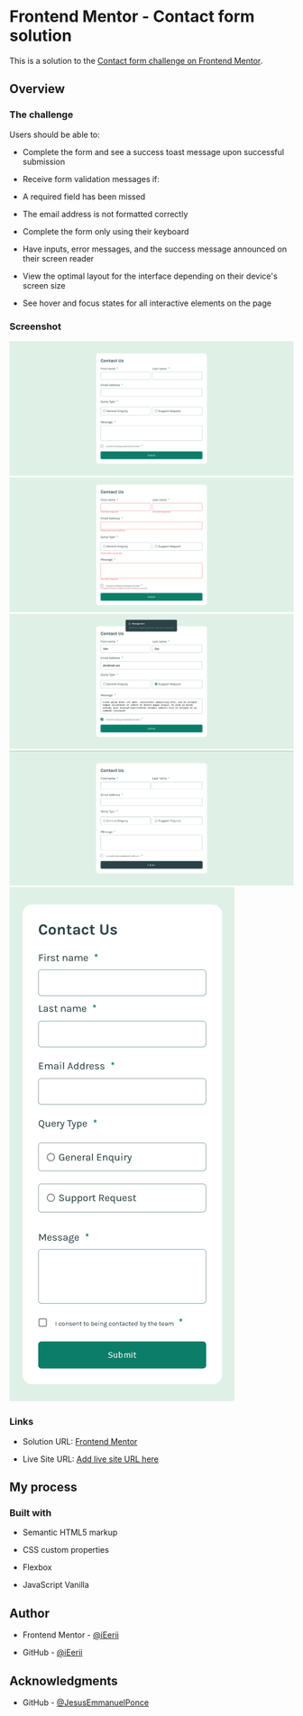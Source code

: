 # Frontend Mentor - Contact form solution

This is a solution to the [Contact form challenge on Frontend Mentor](https://www.frontendmentor.io/challenges/contact-form--G-hYlqKJj).

## Overview

### The challenge

Users should be able to:

- Complete the form and see a success toast message upon successful submission

- Receive form validation messages if:

- A required field has been missed

- The email address is not formatted correctly

- Complete the form only using their keyboard

- Have inputs, error messages, and the success message announced on their screen reader

- View the optimal layout for the interface depending on their device's screen size

- See hover and focus states for all interactive elements on the page

### Screenshot

![desing](./screenshots/Screenshot_3.png)
![error-state](./screenshots/Screenshot_2.png)
![success-state](./screenshots/Screenshot_1.png)
![hover-state](./screenshots/Screenshot_4.png)
![mobile-desing](./screenshots/Screenshot_5.png)

### Links

- Solution URL: [Frontend Mentor](https://www.frontendmentor.io/challenges/contact-form--G-hYlqKJj/hub)

- Live Site URL: [Add live site URL here](https://your-live-site-url.com)

## My process

### Built with

- Semantic HTML5 markup

- CSS custom properties

- Flexbox

- JavaScript Vanilla
  
## Author

- Frontend Mentor - [@iEerii](https://www.frontendmentor.io/profile/iEerii)

- GitHub - [@iEerii](https://github.com/iEerii)

## Acknowledgments

- GitHub - [@JesusEmmanuelPonce](https://github.com/JesusEmmanuelPonce)